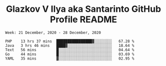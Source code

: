 <h1 align="center">Glazkov V Ilya aka Santarinto GitHub Profile README</h1>

<!--START_SECTION:waka-->
```text
Week: 21 December, 2020 - 28 December, 2020

PHP    13 hrs 37 mins  ████████████████▓░░░░░░░░   67.28 % 
Java   3 hrs 46 mins   ████▓░░░░░░░░░░░░░░░░░░░░   18.64 % 
Text   56 mins         █░░░░░░░░░░░░░░░░░░░░░░░░   04.64 % 
Go     44 mins         █░░░░░░░░░░░░░░░░░░░░░░░░   03.69 % 
YAML   35 mins         ▓░░░░░░░░░░░░░░░░░░░░░░░░   02.95 % 
```
<!--END_SECTION:waka-->
